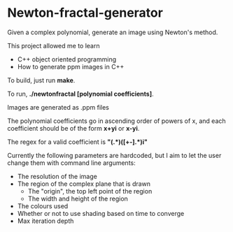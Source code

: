 # Newton-fractal-generator
Given a complex polynomial, generate an image using Newton's method.

This project allowed me to learn
* C++ object oriented programming
* How to generate ppm images in C++

To build, just run **make**.

To run, **./newtonfractal [polynomial coefficients]**.

Images are generated as .ppm files

The polynomial coefficients go in ascending order of powers of x, and each coefficient should be of the form **x+yi** or **x-yi**.

The regex for a valid coefficient is **"(.\*)([+-].\*)i"**

Currently the following parameters are hardcoded, but I aim to let the user change them with command line arguments:
* The resolution of the image
* The region of the complex plane that is drawn
    * The "origin", the top left point of the region
    * The width and height of the region
* The colours used
* Whether or not to use shading based on time to converge
* Max iteration depth
